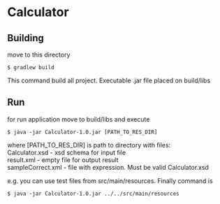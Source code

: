 # Calculator

## Building 

move to this directory

    $ gradlew build

This command build all project. Executable .jar file placed on build/libs

## Run

for run application move to build/libs and execute

    $ java -jar Calculator-1.0.jar [PATH_TO_RES_DIR]

where [PATH_TO_RES_DIR] is path to directory with files: <br />
Calculator.xsd - xsd schema for input file <br />
result.xml - empty file for output result <br />
sampleCorrect.xml - file with expression. Must be valid Calculator.xsd <br />

e.g. you can use test files from src/main/resources. Finally command is 

	$ java -jar Calculator-1.0.jar ../../src/main/resources